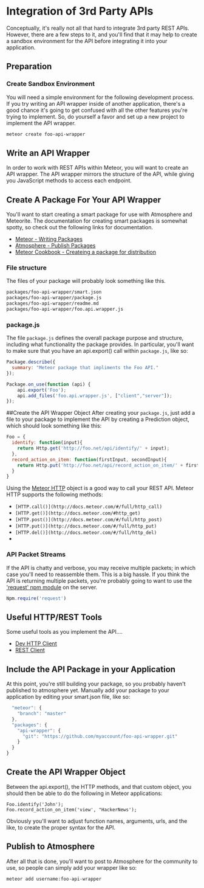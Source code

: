 # Integration of 3rd Party APIs  

Conceptually, it's really not all that hard to integrate 3rd party REST APIs.  However, there are a few steps to it, and you'll find that it may help to create a sandbox environment for the API before integrating it into your application.

## Preparation
### Create Sandbox Environment
You will need a simple environment for the following development process. If you try writing an API wrapper inside of another application, there's a good chance it's going to get confused with all the other features you're trying to implement. So, do yourself a favor and set up a new project to implement the API wrapper. 

```sh
meteor create foo-api-wrapper
```

## Write an API Wrapper
In order to work with REST APIs within Meteor, you will want to create an API wrapper. The API wrapper mirrors the structure of the API, while giving you JavaScript methods to access each endpoint.

## Create A Package For Your API Wrapper
You'll want to start creating a smart package for use with Atmosphere and Meteorite.  The documentation for creating smart packages is somewhat spotty, so check out the following links for documentation.

* [Meteor - Writing Packages](http://docs.meteor.com/#/full/writingpackages)
* [Atmosphere - Publish Packages](https://atmosphere.meteor.com/wtf/package)
* [Meteor Cookbook - Createing a package for distribution](https://github.com/awatson1978/meteor-cookbook/blob/master/cookbook/packages.md#creating-a-package-for-distribution) 

### File structure
The files of your package will probably look something like this.
```sh
packages/foo-api-wrapper/smart.json
packages/foo-api-wrapper/package.js
packages/foo-api-wrapper/readme.md
packages/foo-api-wrapper/foo.api.wrapper.js
```

### package.js
The file `package.js` defines the overall package purpose and structure, including what functionality the package provides. In particular, you'll want to make sure that you have an api.export() call within `package.js`, like so:

```js
Package.describe({
  summary: "Meteor package that impliments the Foo API."
});

Package.on_use(function (api) {
    api.export('Foo');
    api.add_files('foo.api.wrapper.js', ["client","server"]);
});

```

##Create the API Wrapper Object
After creating your `package.js`, just add a file to your package to implement the API by creating a Prediction object, which should look something like this:

```js
Foo = {
  identify: function(input){
    return Http.get('http://foo.net/api/identify/' + input);    
  },
  record_action_on_item: function(firstInput, secondInput){
    return Http.put('http://foo.net/api/record_action_on_item/' + firstInput + '&' + secondInput);    
  }
}
```

Using the [Meteor HTTP](http://docs.meteor.com/#/full/http) object is a good way to call your REST API. Meteor HTTP supports the following methods:

* `[HTTP.call()](http://docs.meteor.com/#/full/http_call)`
* `[HTTP.get()](http://docs.meteor.com/#http_get)`
* `[HTTP.post()](http://docs.meteor.com/#/full/http_post)`
* `[HTTP.put()](http://docs.meteor.com/#/full/http_put)`
* `[HTTP.del()](http://docs.meteor.com/#/full/http_del)`
* 

### API Packet Streams
If the API is chatty and verbose, you may receive multiple packets; in which case you'll need to reassemble them.  This is a big hassle.  If you think the API is returning multiple packets, you're probably going to want to use the ['request' npm module](https://github.com/mikeal/request) on the server.  

```js
Npm.require('request')
```  

## Useful HTTP/REST Tools  
Some useful tools as you implement the API....

* [Dev HTTP Client](https://chrome.google.com/webstore/detail/dev-http-client/aejoelaoggembcahagimdiliamlcdmfm)  
* [REST Client](https://chrome.google.com/webstore/detail/postman-rest-client/fdmmgilgnpjigdojojpjoooidkmcomcm/)  

## Include the API Package in your Application  
At this point, you're still building your package, so you probably haven't published to atmosphere yet.  Manually add your package to your application by editing your smart.json file, like so:  
```js
  "meteor": {
    "branch": "master"
  },
  "packages": {
    "api-wrapper": {
      "git": "https://github.com/myaccount/foo-api-wrapper.git"
    }
  }
}
```
## Create the API Wrapper Object
Between the api.export(), the HTTP methods, and that custom object, you should then be able to do the following in Meteor applications:

```
Foo.identify('John');
Foo.record_action_on_item('view', "HackerNews');
```

Obviously you'll want to adjust function names, arguments, urls, and the like, to create the proper syntax for the API.  

## Publish to Atmosphere  
After all that is done, you'll want to post to Atmosphere for the community to use, so people can simply add your wrapper like so:

```
meteor add username:foo-api-wrapper
```
